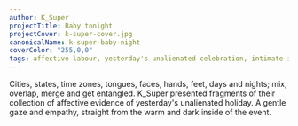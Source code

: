 ```yaml
---
author: K_Super
projectTitle: Baby tonight
projectCover: k-super-cover.jpg
canonicalName: k-super-baby-night
coverColor: "255,0,0"
tags: affective labour, yesterday's unalienated celebration, intimate interfaces, dispersed collectivity, path stop, pharmachoreography, political dancefloor
---
```


Cities, states, time zones, tongues, faces, hands, feet, days and nights; mix, overlap, merge and get entangled. K\_Super presented fragments of their collection of affective evidence of yesterday's unalienated holiday. A gentle gaze and empathy, straight from the warm and dark inside of the event.
